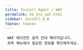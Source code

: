 ```yaml
---
title: Install Agent / WAF 
permalink: ko_Ins_waf.html
sidebar: Install_A_W
topnav: topnav
---
```


     WAF 에이전트 설치 안내 페이지입니다.
     좌측 메뉴에서 필요한 정보를 확인해주세요.